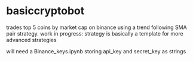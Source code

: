 # basiccryptobot

trades top 5 coins by market cap on binance using a trend following SMA pair strategy. 
work in progress: strategy is basically a template for more advanced strategies

will need a Binance_keys.ipynb storing api_key and secret_key as strings
